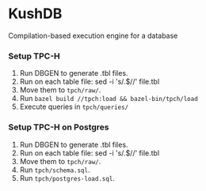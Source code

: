 # KushDB
Compilation-based execution engine for a database

### Setup TPC-H
1. Run DBGEN to generate .tbl files.
2. Run on each table file: sed -i 's/.$//' file.tbl
3. Move them to `tpch/raw/`.
4. Run `bazel build //tpch:load && bazel-bin/tpch/load` 
5. Execute queries in `tpch/queries/`

### Setup TPC-H on Postgres

1. Run DBGEN to generate .tbl files.
2. Run on each table file: sed -i 's/.$//' file.tbl
3. Move them to `tpch/raw/`.
4. Run `tpch/schema.sql`.
5. Run `tpch/postgres-load.sql`.